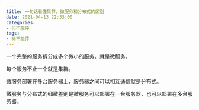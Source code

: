 ```yaml
---
title: 一句话看懂集群、微服务和分布式的区别
date: 2021-04-13 22:33:00
categories:
- 码不能停
tags:
- 码不能停
---
```


一个完整的服务拆分成多个微小的服务，就是微服务。

每个服务不止一个就是集群。

微服务部署在多台服务器上，服务器之间可以相互通信就是分布式。

微服务与分布式的细微差别是微服务可以部署在一台服务器，也可以部署在多台服务器。
